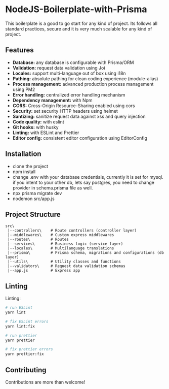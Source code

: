 # NodeJS-Boilerplate-with-Prisma
This boilerplate is a good to go start for any kind of project. Its follows all standard practices, secure and it is very much scalable for any kind of project.

## Features
- **Database:** any database is configurable with Prisma/ORM
- **Validation:** request data validation using Joi
- **Locales:** support multi-language out of box using i18n
- **Pathing:** absolute pathing for clean coding experience (module-alias)
- **Process management:** advanced production process management using PM2
- **Error handling:** centralized error handling mechanism
- **Dependency management:** with Npm
- **CORS:** Cross-Origin Resource-Sharing enabled using cors
- **Security:** set security HTTP headers using helmet
- **Santizing:** sanitize request data against xss and query injection
- **Code quality:** with eslint
- **Git hooks:** with husky
- **Linting:** with ESLint and Prettier
- **Editor config:** consistent editor configuration using EditorConfig

## Installation
- clone the project
- npm install
- change .env with your database credentials, currently it is set for mysql. if you intent to your other db, lets say postgres, you need to change provider in schema.prisma file as well.
- npx prisma migrate dev
- nodemon src/app.js

## Project Structure

```
src\
 |--controllers\    # Route controllers (controller layer)
 |--middlewares\    # Custom express middlewares
 |--routes\         # Routes
 |--services\       # Business logic (service layer)
 |--locales\        # Multilanguage translations
 |--prisma\         # Prisma schema, migrations and configurations (db layer)
 |--utils\          # Utility classes and functions
 |--validators\     # Request data validation schemas
 |--app.js          # Express app
```

## Linting
Linting:

```bash
# run ESLint
yarn lint

# fix ESLint errors
yarn lint:fix

# run prettier
yarn prettier

# fix prettier errors
yarn prettier:fix
```

## Contributing

Contributions are more than welcome!
